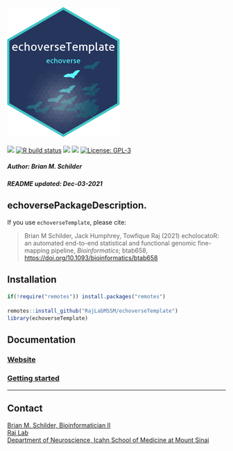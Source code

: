 <img src='https://github.com/RajLabMSSM/echoverseTemplate/raw/master/inst/hex/hex.png' height='300'><br><br>
[![](https://img.shields.io/badge/devel%20version-0.99.0-black.svg)](https://github.com/RajLabMSSM/echoverseTemplate)
[![R build
status](https://github.com/RajLabMSSM/echoverseTemplate/workflows/R-CMD-check-bioc/badge.svg)](https://github.com/RajLabMSSM/echoverseTemplate/actions)
[![](https://img.shields.io/github/last-commit/RajLabMSSM/echoverseTemplate.svg)](https://github.com/RajLabMSSM/echoverseTemplate/commits/master)
[![](https://codecov.io/gh/RajLabMSSM/echoverseTemplate/branch/master/graph/badge.svg)](https://codecov.io/gh/RajLabMSSM/echoverseTemplate)
[![License:
GPL-3](https://img.shields.io/badge/license-GPL--3-blue.svg)](https://cran.r-project.org/web/licenses/GPL-3)
<h5>
Author: <i>Brian M. Schilder</i>
</h5>
<h5>
README updated: <i>Dec-03-2021</i>
</h5>

## echoversePackageDescription.

If you use `echoverseTemplate`, please cite:

> Brian M Schilder, Jack Humphrey, Towfique Raj (2021) echolocatoR: an
> automated end-to-end statistical and functional genomic fine-mapping
> pipeline, *Bioinformatics*; btab658,
> <https://doi.org/10.1093/bioinformatics/btab658>

## Installation

``` r
if(!require("remotes")) install.packages("remotes")

remotes::install_github("RajLabMSSM/echoverseTemplate")
library(echoverseTemplate)
```

## Documentation

### [Website](https://rajlabmssm.github.io/echoverseTemplate)

### [Getting started](https://rajlabmssm.github.io/echoverseTemplate/articles/echoverseTemplate)

<hr>

## Contact

<a href="https://bschilder.github.io/BMSchilder/" target="_blank">Brian
M. Schilder, Bioinformatician II</a>  
<a href="https://rajlab.org" target="_blank">Raj Lab</a>  
<a href="https://icahn.mssm.edu/about/departments/neuroscience" target="_blank">Department
of Neuroscience, Icahn School of Medicine at Mount Sinai</a>
